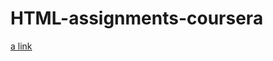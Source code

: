 # HTML-assignments-coursera
[a link](https://lubapa.github.io/HTML-assignments-coursera/module2-assignment)